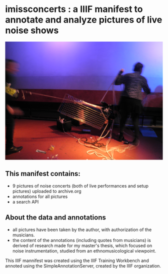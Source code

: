 # imissconcerts : a IIIF manifest to annotate and analyze pictures of live noise shows

![jfobzb](20200225_jfo-bazrabal_cover.png)

## This manifest contains:
- 9 pictures of noise concerts (both of live performances and setup pictures) uploaded to archive.org
- annotations for all pictures
- a search API

## About the data and annotations
- all pictures have been taken by the author, with authorization of the musicians.
- the content of the annotations (including quotes from musicians) is derived of research made for my master's thesis, which focused on noise instrumentation, studied from an ethnomusicological viewpoint.

This IIIF mannifest was created using the IIIF Training Workbench and annoted using the SimpleAnnotationServer, created by the IIIF organization.
